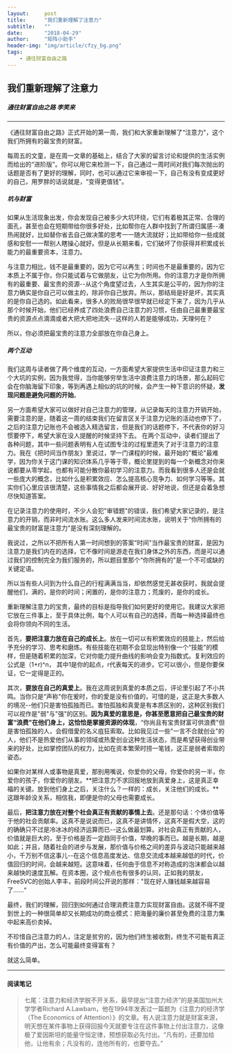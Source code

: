 ```yaml
---
layout:     post
title:      "我们重新理解了注意力"
subtitle:   ""
date:       "2018-04-29"
author:     "矩阵小助手"
header-img: "img/article/cfzy_bg.png"
tags:
    - 通往财富自由之路
---
```


## 我们重新理解了注意力
##### 通往财富自由之路 李笑来

-------

《通往财富自由之路》正式开始的第一周，我们和大家重新理解了“注意力"，这个我们所拥有的最宝贵的财富。

每周五的文童，是在周一文章的基础上，结合了大家的留言讨论和提供的生活实例而给出的“进阶版"。你可以用它来检测一下，自己通过一周时间对我们每次抛出的话题是否有了更好的理解，同时，也可以通过它来审视一下，自己有没有变成更好的自己，用罗胖的话说就是，“变得更值钱"。

##### 坑与财富
如果从生活现象出发，你会发现自己被多少大坑环绕，它们有着极其正常、合理的面孔，甚至也会在短期带给你很多好处，比如帮你在人群中找到了所谓归属感--凑热闹就好，比如替你省去自己做决策的思考一一随大流就好；比如带给你一些成就感和安慰一一帮别人瞎操心就好。但是从长期来看，它们破坏了你获得并积累成长能力的最重要资本，注意力。

与注意力相比，钱不是最重要的，因为它可以再生；时间也不是最重要的，因为它本质上不属于你，你只能试着与它做朋友，让它为你所用。你的注意力才是你所拥有的最重要、最宝贵的资源--从这个角度望过去，人生其实是公平的，因为你的注意力确实是你自己可以做主的，除非你自己放弃。所以，那结局是好是坏，其实真的是你自己选的。如此看来，很多人的败局很早很早就已经定下来了，因为几乎从那个时候开始，他们已经养成了四处浪费自己注意力的习惯，任由自己最重要最宝贵的资源点点滴滴或者大把大把地流失--这样的人若是能够成功，天理何在？

所以，你必须把最宝贵的注意力全部放在你自己身上。

##### 两个互动
我们这周与读者做了两个维度的互动，一方面希望大家提供生活中印证注意力和三个大坑的实例，因为我觉得，当你能够穷举生活中浪费注意力的场景，那么起码它会在你脑海留下印象，等到再遇上相似的坑的时候，会产生一种下意识的怀疑，**发现问题是避免问题的开始**。

另一方面希望大家可以做好对自己注意力的管理，从记录每天的注意力开销开始，需要注意的是，随着这一周的结束我们在留言区关于注意力记账的活动也停下了，之后的注意力记账也不会被选入精选留言，但是我们的话题停下，不代表你的好习惯要停下，希望大家在没人提醒的时候坚持下去。
在两个互动中，读者们提出了各种问题，其中一些问题表明有人在试图专注的过程里遗失了对于注意力的注意力。我在《把时间当作朋友》里说过，学一门课程的时候，最开始的"概论"最难学，因为你关于这门课的知识体系几乎等于零，概论里提到的每一个新概念对你来说都要从零学起，也都有可能分散你最初学习的注意力。而我看到很多人还是会就一些庞大的概念，比如什么是积累效应、怎么提高核心竞争力、如何学习等等。其实你们心里应该很清楚，这些事情我之后都会展开说、好好地说，但还是会着急想尽快知道答案。

在记录注意力的使用时，不少人会犯"审错题"的错误，我们希望大家记录的，是注意力的开销，而非时间流水账。这么多人发来时间流水账，说明关于“你所拥有的最宝贵的财富是注意力"是没有深刻理解的。

我说过，之所以不把所有人第一时间想到的答案“时间"当作最宝贵的财富，是因为注意力是我们内在的选择，它不像时间是游走在我们身体之外的东西，而是可以通过我们的控制完全为我们服务的，所以题目里那个“你所拥有的"是一个不可或缺的关键定语。

所以当有些人问到为什么自己的行程满满当当，却依然感觉无甚收获时，我就会提醒他们，满的，是你的时间；闲置的，是你的注意力；荒废的，是你的成长。

重新理解注意力的宝贵，最终的目标是指导我们如何更好的使用它。我建议大家把它放在三件事上，至于具体比例，每个人可以有自己的选择，而每一种选择最终也会将你领向不同的生活。

首先，**要把注意力放在自己的成长上**。放在一切可以有积累效应的技能上，然后给予充分的学习、思考和磨炼。有些技能在初期不会显现出特别像一个“技能"的模样，但是随着积累的加深，它对你能力提升曲线的影响会变为指数式。复利效应的公式是（1+r)^n， 其中1是你的起点，r代表每天的进步。它可以很小，但是你要保证，它一定得是正的。

其次，**要放在自己的真爱上**。我在这周说到真愛的本质之后，评论里引起了不小共鸣。当你只是“声称"你在爰时，你的愛是没有价值的，可惜的是，这正是大多数人的境况--他们只是害怕孤独而已。害怕孤独和真愛是有本质区别的，这种区别我们可以视作是"弱"与"强"的区别。**因为真爱的意思是，你甚至愿意把自己最宝贵的财富“浪费"在他们身上，这恰恰是掌握资源的体现**，“你尚且有宝贵财富可供浪费"但是害怕孤独的人，会假借愛的名义疽狂索取。比如我见过一些"一言不合就创业"的人，他们不是热爱他们从事的领域或热愛创业这种生活状态，而是希望获得创业带来的好处，比如掌控团队的权力，比如在资本繁荣时捞一笔钱，这正是弱者索取的姿态。

如果你对某样人或事物是真爱，那别用嘴说，你爱你的父母，你爱你的另一半，你爱你的孩子，你爱你的朋友。**把注意力不求回报地放到真爱身上，这是真正幸福的关键。放到他们身上之后，关注什么？一样的：成长，关注他们的成长。**这跟年龄没关系，相信我，即便是你的父母也需要成长。

最后，**把注意力放在对整个社会真正有贡献的事情上去**。还是那句话：个体价值等于他的社会贡献率。这真不是说说而已，这真不是讲情怀，这真不是假大空，这的的确确只不过是冷冰冰的经济运算而已--这么做最划算。对社会真正有贡献的人，价值就是巨大的，至于价格是否一定趋同于价值，早晚的事而已。越是长期，越是如此；并且，随着社会的进步与发展，那价值与价格之间的差异与波动只能越来越小，千万别不信这事儿--在这个信息高度发达、信息交流成本越来越低的时代，价值回归的时间，会越来越短。这意味着，任何由于信息不对称造成的泡沫都会以越来越快的速度瓦解。在资本圈，这个规点也有很多的认同，正如我的朋友，FreeSVC的创始人李丰，前段时间公开说的那样："现在好人赚钱越来越容易了......“

最终，我们的理解，回归到如何通过合理消费注意力实现财富自由。这就不得不提到世上的一种很简单却又长期成功的商业模式：把海量的廉价甚至免费的注意力集中起来高价卖掉。

不珍惜自己注意力的人，注定是贫穷的，因为他们终生被收割，终生不可能有真正有价值的产出，怎么可能最终变得富有？

就这么简单。

-------

#### 阅读笔记
> 七尾：注意力和经济学脱不开关系，最早提出“注意力经济”的是美国加州大学学者Richard A.Lawbam，他在1994年发表过一篇题为《注意力的经济学（The Economics of Attention）》的文章。有人说注意力就是财富来源，明天想在某件事物上获得回报今天就要专注在这件事物上付出注意力，这像极了爱因斯坦的能量守恒定律，预想获取必先付出。“凡有的，还要加给他，让他有余；凡没有的，连他所有的，也要夺去。”


